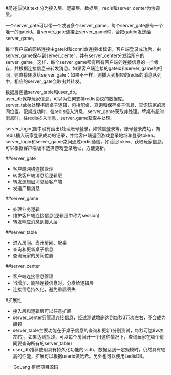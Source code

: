#简述
![Alt text](https://github.com/gochenzl/chess/blob/master/doc/pic/architecture.png?raw=true)
分为接入层、逻辑层、数据层，redis和server_center为协调层。 

一个server_gate可以带一个或者多个server_game，每个server_gate都有一个唯一的gateid。当server_gate连接上server_game时，会把gateid发送给server_game。  

每个客户端的网络连接由gateid和connid(连接id)标识，客户端登录成功后，由server_game保存到server_center，并有server_center分发给所有的server_game。这样，每个server_game都有所有客户端的连接信息的一个缓存，并根据连接信息来转发消息。如果客户端连接的gateid和server_game的相同，则直接转发给server_gate；如果不一样，则插入到相应的redis的消息队列中，相应的server_gate会取出并转发。  

数据层包括server_table和user_db。  
user_db保存玩家信息，可以为任何支持redis协议的数据库。  
server_table处理棋牌桌子逻辑，包括配桌、查询和保存桌子信息、查询玩家的房间位置。配桌成功时，往redis插入消息，server_game获取并处理。牌桌有超时消息时，往redis插入消息，server_game获取并处理。  

server_login(图中没有画出)处理账号登录，如微信登录等。账号登录成功，向redis插入玩家登录成功的记录，并给客户端返回游戏登录地址和登录token。  
server_login和server_game之间通过redis通信，如验证token、获取玩家信息。可以根据客户端版本选择游戏登录地址，方便更新。

##server_gate
* 客户端网络连接管理
* 转发客户端消息给逻辑层
* 转发逻辑层消息给客户端
* 发送广播消息

##server_game
* 处理业务逻辑
* 维护客户端连接信息(逻辑层中称为session)
* 转发响应消息到接入层

##server_table
* 进入房间、离开房间、配桌
* 查询和更新桌子信息
* 查询玩家的房间位置

##server_center
* 客户端连接信息管理
* 当增加、删除连接信息时，分发给逻辑层
* 连接信息持久化，避免重启丢失

#扩展性
* 接入层和逻辑层可以任意扩展
* server_center只管理连接信息，经过测试增删达到每秒3万次左右，不会成为瓶颈
* server_table主要功能在于桌子信息的查询和更新(分别测试，每秒可达8w次左右)，如果达到瓶颈，可以每个房间开一个(这种情况下，查询玩家在哪个房间要查询所有的server_table)
* user_db推荐使用具有持久化功能的ssdb，数据达到一定规模时，仍然具有较高的性能，扩展可以根据userid做哈希。另外也可以使用LedisDB。



----GoLang 棋牌项目源码
